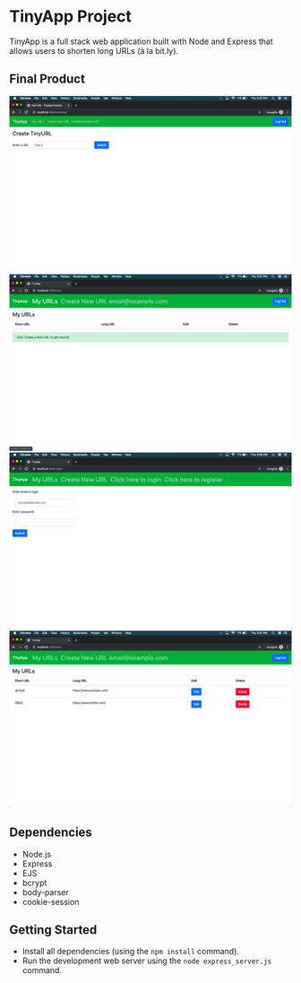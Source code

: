 # TinyApp Project

TinyApp is a full stack web application built with Node and Express that allows users to shorten long URLs (à la bit.ly).

## Final Product

!["Create a tinyURL"](https://github.com/janeszelag/tinyapp/blob/master/docs/create_tinyURL_page.png?raw=true)
!["Empty myURLs page"](https://github.com/janeszelag/tinyapp/blob/master/docs/emptyURLs_page.png?raw=true)
!["Login page"](https://github.com/janeszelag/tinyapp/blob/master/docs/login_page.png?raw=true)
!["MyURLs page"](https://github.com/janeszelag/tinyapp/blob/master/docs/myURLs_page.png?raw=true)

## Dependencies

- Node.js
- Express
- EJS
- bcrypt
- body-parser
- cookie-session

## Getting Started

- Install all dependencies (using the `npm install` command).
- Run the development web server using the `node express_server.js` command.